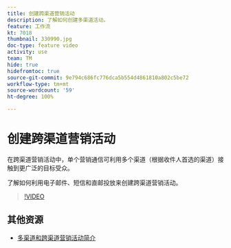 ```yaml
---
title: 创建跨渠道营销活动
description: 了解如何创建多渠道活动。
feature: 工作流
kt: 7018
thumbnail: 330990.jpg
doc-type: feature video
activity: use
team: TM
hide: true
hidefromtoc: true
source-git-commit: 9e794c686fc776dca5b554d4861810a802c5be72
workflow-type: tm+mt
source-wordcount: '59'
ht-degree: 100%

---
```


# 创建跨渠道营销活动

在跨渠道营销活动中，单个营销通信可利用多个渠道（根据收件人首选的渠道）接触到更广泛的目标受众。

了解如何利用电子邮件、短信和直邮投放来创建跨渠道营销活动。

>[!VIDEO](https://video.tv.adobe.com/v/330990?quality=12)

## 其他资源

* [多渠道和跨渠道营销活动简介](/help/orchestrate-campaigns/introduction-to-cross-and-multi-channel-campaigns.md)
